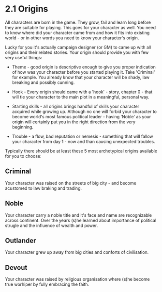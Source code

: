 # 2.1 Origins

All characters are born in the game. They grow, fail and learn long before they are suitable for playing. This goes for your character as well. You need to know where did your character came from and how it fits into existing world - or in other words you need to know your character's origin.

Lucky for you it's actually campaign designer (or GM) to came up with all origins and their related stories. Your origin should provide you with few very useful things:

- Theme - good origin is descriptive enough to give you proper indication of how was your character before you started playing it. Take 'Criminal' for example. You already know that your character will be shady, law breaking and possibly cunning.

- Hook - Every origin should came with a 'hook' - story, chapter 0 - that will tie your character to the main plot in a meaningful, personal way.

- Starting skills - all origins brings handful of skills your character acquired while growing up. Although no one will forbid your character to become world's most famous political leader - having 'Noble' as your origin will certainly put you in the right direction from the very beginning.

- Trouble - a flow, bad reputation or nemesis - something that will fallow your character from day 1 - now and than causing unexpected troubles.

Typically there should be at least these 5 most archetypical origins available for you to choose:

## Criminal
Your character was raised on the streets of big city - and become acustomed to law braking and trading.

## Noble
Your character carry a noble title and it's face and name are recognizable across continent. Over the years (s)he learned about importance of political strugle and the influence of wealth and power.

## Outlander
Your character grew up away from big cities and conforts of civilisation.

## Devout
Your character was raised by religious organisation where (s)he become true worhiper by fully embracing the faith.
